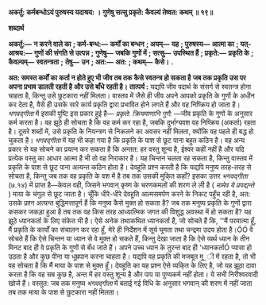**अकर्तु: कर्मबन्धोऽयं पुरुषस्य यदाश्रय: ।** **गुणेषु सत्सु प्रकृते: कैवल्यं तेष्वत: कथम् ॥ १९॥** 

**शब्दार्थ** 

**अकर्तु:—** **न करने वाले का** **; कर्म-बन्ध:—** **कर्मों का बन्धन** **; अयम्—** **यह** **; पुरुषस्य—** **आत्मा का** **; यत्-आश्रय:—** **गुणों की संगति से उत्पन्न** **; गुणेषु—** **जबकि गुणों में** **; सत्सु—** **उपस्थित हैं** **; प्रकृते:—** **प्रकृति के** **; कैवल्यम्—** **स्वतन्त्रता** **;** **तेषु—** **उन** **; अत:—** **अत:** **; कथम्—** **कैसे।** **.** 

**अत: समस्त कर्मों का कर्ता न होते हुए भी जीव तब तक कैसे स्वतन्त्र हो सकता है** **जब तक प्रकृति उस पर अपना प्रभाव डालती रहती है और उसे बाँधे रहती है।** **तात्पर्य :** यद्यपि जीव पदार्थ के संसर्ग से स्वतन्त्र होना चाहता है, किन्तु उसे छुटकारा नहीं मिलता। वास्तव में जैसे ही जीव अपने आपको प्रकृति के गुणों के अधीन कर देता है, वैसे ही उसके सारे कार्य प्रकृति द्वारा प्रभावित होने लगते हैं और वह निष्क्रिय हो जाता है। *भगवद्गीता*  में इसकी पुष्टि इस प्रकार हुई है— *प्रकृते: क्रियमाणानि गुणै:* —जीव प्रकृति के गुणों के अनुसार कर्म करता है। वह झूठे ही सोचता है कि वह कर्म कर रहा है, जबकि दुर्भाग्यवश वह निष्क्रिय (अकर्ता) रहता है। दूसरे शब्दों में, उसे प्रकृति के नियन्त्रण से निकलने का अवसर नहीं मिलता, क्योंकि वह पहले ही बद्ध हो चुकता है। *भगवद्गीता* में यह भी कहा गया है कि प्रकृति के पाश से छूट पाना बहुत कठिन है। वह अन्य प्रकार से यह सोचने का प्रयत्न कर सकता है कि अन्तत: हर वस्तु शून्य है, ईश्वर कहीं नहीं है और यदि प्रत्येक वस्तु का आधार आत्मा है भी तो वह निराकार है। यह चिन्तन चलता रह सकता है, किन्तु वास्तव में प्रकृति के पाश से छूट पाना अत्यन्त कठिन होता है। देवहूति प्रश्न करती है कि यद्यपि मनुष्य तरह-तरह से सोचता है, किन्तु जब तक वह प्रकृति के वश में है तब तक उसकी मुकि्त कहाँ? इसका उत्तर *भगवद्गीता* (७.१४) में प्राप्त है—केवल वही, जिसने भगवान् कृष्ण के चरणकमलों की शरण ले ली है ( *मामेव ये प्रपद्यन्ते* ) माया के चंगुल से छूट जाता है। चूँकि धीरे-धीरे देवहूति आत्मसमर्पण करने के निकट पहुँच रही है, अत: उसके प्रश्न अत्यन्त बुद्धिमत्तापूर्ण हैं कि मनुष्य कैसे मुक्त हो सकता है? जब तक मनुष्य प्रकृति के गुणों द्वारा कसकर जकड़ा हुआ है तब तक वह किस तरह आध्यात्मिक जगत की विशुद्ध अवस्था में हो सकता है? यह झूठे ध्यानकर्ता के लिए संकेत भी है। ऐसे अनेक तथाकथित ध्यानकर्ता हैं, जो सोचते हैं कि, ''मैं परमात्मा हूँ, मैं प्रकृति के कार्यों का संचालन कर रहा हूँ, मेरे ही निर्देशन में सूर्य घूमता तथा चन्द्रमा उदय होता है।ÓÓ वे सोचते हैं कि ऐसे चिन्तन या ध्यान से वे मुक्त हो सकते हैं, किन्तु देखा जाता है कि ऐसे व्यर्थ ध्यान के तीन मिनट बाद ही वे प्रकृति के गुणों से बँध जाते हैं। अपने उच्च ध्यान के तुरन्त बाद ही 'ध्यानकर्ताÓ प्यासा हो उठता है और कुछ पीना या धूम्रपान करना चाहता है। यद्यपि वह प्रकृति की मजबूत मु_ी में रहता है, तो भी वह सोचता है कि मैं माया के पाश से मुक्त हूँ। देवहूति का यह प्रश्न ऐसे व्यकि्त के लिए है, जो यह झूठा दावा करता है कि वह सब कुछ है, अन्त में हर वस्तु शून्य है और पाप या पुण्यकर्म नहीं होता। ये सभी निरीश्वरवादी खोजें हैं। वस्तुत: जब तक मनुष्य *भगवद्गीता* में बताई गई विधि के अनुसार भगवान् की शरण में नहीं जाता तब तक माया के पाश से छुटकारा नहीं मिलता।  